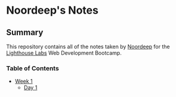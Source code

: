 # Noordeep's Notes
## Summary 
This repository contains all of the notes taken by [Noordeep](https://github.com/noordeep-p) for the [Lighthouse Labs](https://www.lighthouselabs.ca/) Web Development Bootcamp.
### Table of Contents
* [Week 1](/Week_1)
  * [Day 1](/Week_1/Day_1)
